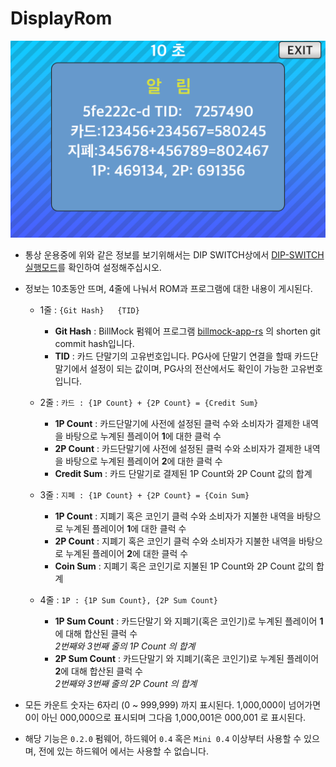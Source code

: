 <!--
SPDX-FileCopyrightText: © 2023 Jinwoo Park (pmnxis@gmail.com)

SPDX-License-Identifier: MIT OR Apache-2.0
-->

# DisplayRom

![display rom screen](./images/dip_switch_rom_disp_kokr.png)

- 통상 운용중에 위와 같은 정보를 보기위해서는 DIP SWITCH상에서 [DIP-SWITCH 실행모드](./dip_switch.md#실행모드---application-mode)를 확인하여 설정해주십시오.

- 정보는 10초동안 뜨며, 4줄에 나눠서 ROM과 프로그램에 대한 내용이 게시된다.
    - 1줄 : `{Git Hash}   {TID}`
        - **Git Hash** : BillMock 펌웨어 프로그램 [billmock-app-rs](https://github.com/pmnxis/billmock-app-rs) 의 shorten git commit hash입니다.
        - **TID** : 카드 단말기의 고유번호입니다. PG사에 단말기 연결을 할때 카드단말기에서 설정이 되는 값이며, PG사의 전산에서도 확인이 가능한 고유번호입니다.

    - 2줄 : `카드 : {1P Count} + {2P Count} = {Credit Sum}`
        - **1P Count** : 카드단말기에 사전에 설정된 클럭 수와 소비자가 결제한 내역을 바탕으로 누계된 플레이어 **1**에 대한 클럭 수 
        - **2P Count** : 카드단말기에 사전에 설정된 클럭 수와 소비자가 결제한 내역을 바탕으로 누계된 플레이어 **2**에 대한 클럭 수
        - **Credit Sum** : 카드 단말기로 결제된 1P Count와 2P Count 값의 합계

    - 3줄 : `지폐 : {1P Count} + {2P Count} = {Coin Sum}`
        - **1P Count** : 지폐기 혹은 코인기 클럭 수와 소비자가 지불한 내역을 바탕으로 누계된 플레이어 **1**에 대한 클럭 수 
        - **2P Count** : 지폐기 혹은 코인기 클럭 수와 소비자가 지불한 내역을 바탕으로 누계된 플레이어 **2**에 대한 클럭 수
        - **Coin Sum** : 지폐기 혹은 코인기로 지불된 1P Count와 2P Count 값의 합계

    - 4줄 : `1P : {1P Sum Count}, {2P Sum Count}`
        - **1P Sum Count** : 카드단말기 와 지폐기(혹은 코인기)로 누계된 플레이어 **1**에 대해 합산된 클럭 수</br>_2번째와 3번째 줄의 1P Count 의 합계_
        - **2P Sum Count** : 카드단말기 와 지폐기(혹은 코인기)로 누계된 플레이어 **2**에 대해 합산된 클럭 수</br>_2번째와 3번째 줄의 2P Count 의 합계_

- 모든 카운트 숫자는 6자리 (0 ~ 999,999) 까지 표시된다. 1,000,000이 넘어가면 0이 아닌 000,000으로 표시되며 그다음 1,000,001은 000,001 로 표시된다.

- 해당 기능은 `0.2.0` 펌웨어, 하드웨어 `0.4` 혹은 `Mini 0.4` 이상부터 사용할 수 있으며, 전에 있는 하드웨어 에서는 사용할 수 없습니다.
